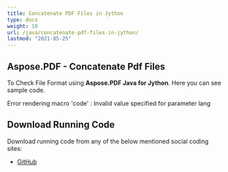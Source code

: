```yaml
---
title: Concatenate PDF Files in Jython
type: docs
weight: 10
url: /java/concatenate-pdf-files-in-jython/
lastmod: "2021-05-25"
---
```


## Aspose.PDF - Concatenate Pdf Files

To Check File Format using **Aspose.PDF Java for Jython**. Here you can see sample code.

Error rendering macro 'code' : Invalid value specified for parameter lang

## Download Running Code

Download running code from any of the below mentioned social coding sites:

- [GitHub](https://github.com/aspose-pdf/Aspose.PDF-for-Java/releases)
